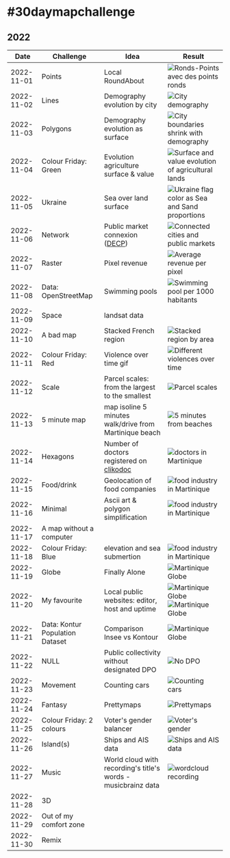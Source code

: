 # \#30daymapchallenge

## 2022

|Date|Challenge| Idea                             |Result|
|----|---------|----------------------------------|------|
|2022-11-01|Points| Local RoundAbout              |![Ronds-Points avec des points ronds](https://raw.githubusercontent.com/glefait/30daymapchallenge/main/2022/output/2022-11-01.png)|
|2022-11-02|Lines| Demography evolution by city   |![City demography](https://raw.githubusercontent.com/glefait/30daymapchallenge/main/2022/output/2022-11-02.png)|
|2022-11-03|Polygons| Demography evolution as surface |![City boundaries shrink with demography](https://raw.githubusercontent.com/glefait/30daymapchallenge/main/2022/output/2022-11-03.png)|
|2022-11-04|Colour Friday: Green| Evolution agriculture surface & value  |![Surface and value evolution of agricultural lands](https://raw.githubusercontent.com/glefait/30daymapchallenge/main/2022/output/2022-11-04.png)|
|2022-11-05|Ukraine| Sea over land surface            |![Ukraine flag color as Sea and Sand proportions](https://raw.githubusercontent.com/glefait/30daymapchallenge/main/2022/output/2022-11-05.png)|
|2022-11-06|Network| Public market connexion ([DECP](https://data.economie.gouv.fr/explore/dataset/decp_augmente))   |![Connected cities and public markets](https://raw.githubusercontent.com/glefait/30daymapchallenge/main/2022/output/2022-11-06.png)|
|2022-11-07|Raster| Pixel revenue           |![Average revenue per pixel](https://raw.githubusercontent.com/glefait/30daymapchallenge/main/2022/output/2022-11-07.png)|
|2022-11-08|Data: OpenStreetMap| Swimming pools                   |![Swimming pool per 1000 habitants](https://raw.githubusercontent.com/glefait/30daymapchallenge/main/2022/output/2022-11-08.png)|
|2022-11-09|Space|landsat data||
|2022-11-10|A bad map| Stacked French region    |![Stacked region by area](https://raw.githubusercontent.com/glefait/30daymapchallenge/main/2022/output/2022-11-10.png)|
|2022-11-11|Colour Friday: Red| Violence over time gif |![Different violences over time](https://raw.githubusercontent.com/glefait/30daymapchallenge/main/2022/output/2022-11-11.gif)|
|2022-11-12|Scale| Parcel scales: from the largest to the smallest |![Parcel scales](https://raw.githubusercontent.com/glefait/30daymapchallenge/main/2022/output/2022-11-12.png)|
|2022-11-13|5 minute map|map isoline 5 minutes walk/drive from Martinique beach |![5 minutes from beaches](https://raw.githubusercontent.com/glefait/30daymapchallenge/main/2022/output/2022-11-13.png)|
|2022-11-14|Hexagons|Number of doctors registered on [clikodoc](https://www.clikodoc.com/)|![doctors in Martinique](https://raw.githubusercontent.com/glefait/30daymapchallenge/main/2022/output/2022-11-14.png)|
|2022-11-15|Food/drink| Geolocation of food companies |![food industry in Martinique](https://raw.githubusercontent.com/glefait/30daymapchallenge/main/2022/output/2022-11-15.png)|
|2022-11-16|Minimal| Ascii art & polygon simplification                       |![food industry in Martinique](https://raw.githubusercontent.com/glefait/30daymapchallenge/main/2022/output/2022-11-16.gif)|
|2022-11-17|A map without a computer|||
|2022-11-18|Colour Friday: Blue| elevation and sea submertion     |![food industry in Martinique](https://raw.githubusercontent.com/glefait/30daymapchallenge/main/2022/output/2022-11-18.png)|
|2022-11-19|Globe| Finally Alone              |![Martinique Globe](https://raw.githubusercontent.com/glefait/30daymapchallenge/main/2022/output/2022-11-19.png)|
|2022-11-20|My favourite|Local public websites: editor, host and uptime|![Martinique Globe](https://raw.githubusercontent.com/glefait/30daymapchallenge/main/2022/output/2022-11-20a.png) ![Martinique Globe](https://raw.githubusercontent.com/glefait/30daymapchallenge/main/2022/output/2022-11-20b.png)|
|2022-11-21|Data: Kontur Population Dataset|Comparison Insee vs Kontour|![Martinique Globe](https://raw.githubusercontent.com/glefait/30daymapchallenge/main/2022/output/2022-11-21.png)|
|2022-11-22|NULL|Public collectivity without designated DPO|![No DPO](https://raw.githubusercontent.com/glefait/30daymapchallenge/main/2022/output/2022-11-22.png)|
|2022-11-23|Movement|Counting cars|![Counting cars](https://raw.githubusercontent.com/glefait/30daymapchallenge/main/2022/output/2022-11-23.png)|
|2022-11-24|Fantasy|Prettymaps|![Prettymaps](https://raw.githubusercontent.com/glefait/30daymapchallenge/main/2022/output/2022-11-24.png)|
|2022-11-25|Colour Friday: 2 colours|Voter's gender balancer|![Voter's gender](https://raw.githubusercontent.com/glefait/30daymapchallenge/main/2022/output/2022-11-25.png)|
|2022-11-26|Island(s)|Ships and AIS data|![Ships and AIS data](https://raw.githubusercontent.com/glefait/30daymapchallenge/main/2022/output/2022-11-26.png)|
|2022-11-27|Music|World cloud with recording's title's words - musicbrainz data|![wordcloud recording](https://raw.githubusercontent.com/glefait/30daymapchallenge/main/2022/output/2022-11-27.png)|
|2022-11-28|3D|||
|2022-11-29|Out of my comfort zone|||
|2022-11-30|Remix|||
